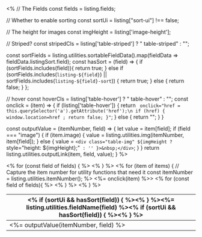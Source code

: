 <%
// The Fields
const fields = listing.fields;

// Whether to enable sorting
const sortUi = listing["sort-ui"] !== false;

// The height for images
const imgHeight = listing['image-height'];

// Striped?
const stripedCls = listing['table-striped'] ? " table-striped" : "";

const sortFields = listing.utilities.sortableFieldData().map(fieldData => fieldData.listingSort.field);
const hasSort = (field) => {
if (sortFields.includes(field)){
return true;
} else if (sortFields.includes(`listing-${field}`) || sortFields.includes(`listing-${field}-sort`)) {
return true;
} else {
return false;
}
};

// hover
const hoverCls = listing['table-hover'] ? " table-hover" : "";
const onclick = (item) => {
if (listing['table-hover']) {
return ` onclick="href = this.querySelector('a').getAttribute('href');\n if (href) { window.location=href ; return false; }"`;
} else {
return "";
}
}

const outputValue = (itemNumber, field) => {
let value = item[field];
if (field === "image") {
if (item.image) {
value = listing.utilities.img(itemNumber, item[field]);
} else {
value = `<div class="table-img" ${imgHeight ? ` style="height: ${imgHeight};"` : '' }>&nbsp;</div>`;
}
}
return listing.utilities.outputLink(item, field, value);
}
%>

<table class="quarto-listing-table table<%- stripedCls %><%- hoverCls %>">
<thead>
<tr>
<% for (const field of fields) { %>
<th>
<% if (sortUi && hasSort(field)) { %><a class="sort" data-sort="<%-listing.utilities.sortTarget(field)%>" onclick="if (this.classList.contains('sort-asc')) { this.classList.add('sort-desc'); this.classList.remove('sort-asc') } else { this.classList.add('sort-asc'); this.classList.remove('sort-desc')} return false;"><% } %><%= listing.utilities.fieldName(field) %><% if (sortUi && hasSort(field)) { %></a><% } %>
</th>
<% } %>
</tr>
</thead>
<tbody class="list">
<% for (item of items) { 
  // Capture the item number for utility functions that need it
  const itemNumber = listing.utilities.itemNumber();
%>

<tr <%= listing.utilities.metadataAttrs(item) %><%= onclick(item) %>>
<% for (const field of fields){ %>
<td class="listing-<%- field %>">
<%= outputValue(itemNumber, field) %>
</td>
<% } %>
</tr>
<% } %>
</tbody>
</table>
